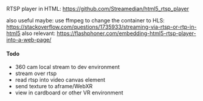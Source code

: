 
RTSP player in HTML:  https://github.com/Streamedian/html5_rtsp_player

also useful maybe: use ffmpeg to change the container to HLS: https://stackoverflow.com/questions/1735933/streaming-via-rtsp-or-rtp-in-html5
also relevant: https://flashphoner.com/embedding-html5-rtsp-player-into-a-web-page/


#### Todo


- 360 cam local stream to dev environment
- stream over rtsp
- read rtsp into video canvas element
- send texture to aframe/WebXR
- view in cardboard or other VR environment